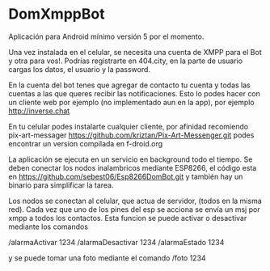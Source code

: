 # DomXmppBot
Aplicación para Android mínimo versión 5 por el momento.

Una vez instalada en el celular, se necesita una cuenta de XMPP para el Bot y otra para vos!. Podrías registrarte en 404.city, en la parte de usuario cargas los datos, el usuario y la password.

En la cuenta del bot tenes que agregar de contacto tu cuenta y todas las cuentas a las que queres recibir las notificaciones. Esto lo podes hacer con un cliente web por ejemplo (no implementado aun en la app), por ejemplo http://inverse.chat

En tu celular podes instalarte cualquier cliente, por afinidad recomiendo pix-art-messager https://github.com/kriztan/Pix-Art-Messenger.git podes encontrar un version compilada en f-droid.org

La aplicación se ejecuta en un servicio en background todo el tiempo. Se deben conectar los nodos inalambricos mediante ESP8266, el código esta en https://github.com/sebest06/Esp8266DomBot.git y también hay un binario para simplificar la tarea.

Los nodos se conectan al celular, que actua de servidor, (todos en la misma red). Cada vez que uno de los pines del esp se acciona se envía un msj por xmpp a todos los contactos. Esta funcion se puede activar o desactivar mediante los comandos

/alarmaActivar 1234
/alarmaDesactivar 1234
/alarmaEstado 1234

y se puede tomar una foto mediante el comando
/foto 1234
